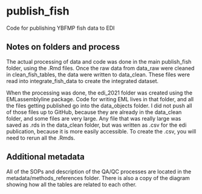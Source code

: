 # publish_fish
Code for publishing YBFMP fish data to EDI

## Notes on folders and process
The actual processing of data and code was done in the main publish_fish folder, using the .Rmd files. Once the raw data from data_raw were cleaned in clean_fish_tables, the data were written to data_clean. These files were read into integrate_fish_data to create the integrated dataset. 




When the processing was done, the edi_2021 folder was created using the EMLassemblyline package. Code for writing EML lives in that folder, and all the files getting published go into the data_objects folder. I did not push all of those files up to GitHub, because they are already in the data_clean folder, and some files are very large. Any file that was really large was saved as .rds in the data_clean folder, but was written as .csv for the edi publication, because it is more easily accessible. To create the .csv, you will need to rerun all the .Rmds. 

## Additional metadata
All of the SOPs and description of the QA/QC processes are located in the metadata/methods_references folder. There is also a copy of the diagram showing how all the tables are related to each other. 

